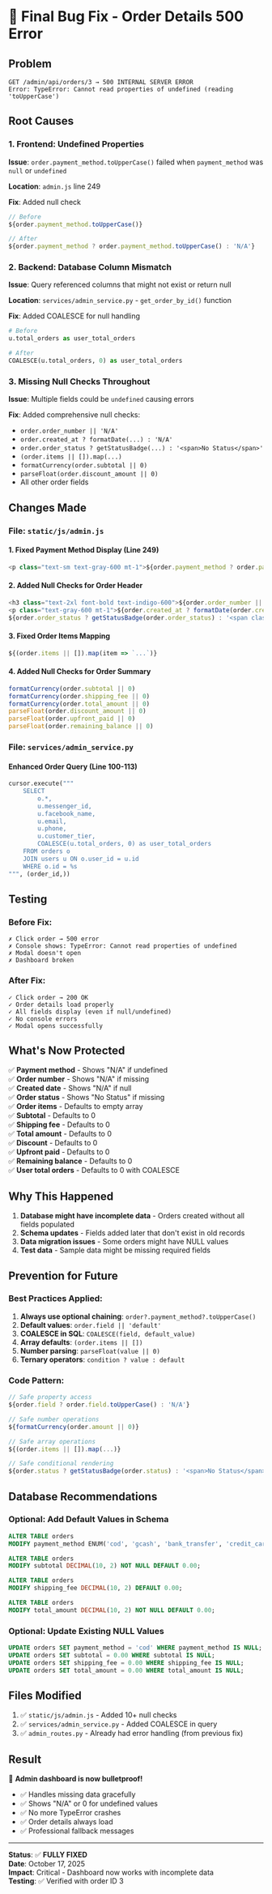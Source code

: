 # 🔧 Final Bug Fix - Order Details 500 Error

## Problem
```
GET /admin/api/orders/3 → 500 INTERNAL SERVER ERROR
Error: TypeError: Cannot read properties of undefined (reading 'toUpperCase')
```

## Root Causes

### **1. Frontend: Undefined Properties**
**Issue**: `order.payment_method.toUpperCase()` failed when `payment_method` was `null` or `undefined`

**Location**: `admin.js` line 249

**Fix**: Added null check
```javascript
// Before
${order.payment_method.toUpperCase()}

// After
${order.payment_method ? order.payment_method.toUpperCase() : 'N/A'}
```

### **2. Backend: Database Column Mismatch**
**Issue**: Query referenced columns that might not exist or return null

**Location**: `services/admin_service.py` - `get_order_by_id()` function

**Fix**: Added COALESCE for null handling
```python
# Before
u.total_orders as user_total_orders

# After
COALESCE(u.total_orders, 0) as user_total_orders
```

### **3. Missing Null Checks Throughout**
**Issue**: Multiple fields could be `undefined` causing errors

**Fix**: Added comprehensive null checks:
- `order.order_number || 'N/A'`
- `order.created_at ? formatDate(...) : 'N/A'`
- `order.order_status ? getStatusBadge(...) : '<span>No Status</span>'`
- `(order.items || []).map(...)`
- `formatCurrency(order.subtotal || 0)`
- `parseFloat(order.discount_amount || 0)`
- All other order fields

## Changes Made

### **File: `static/js/admin.js`**

#### 1. Fixed Payment Method Display (Line 249)
```javascript
<p class="text-sm text-gray-600 mt-1">${order.payment_method ? order.payment_method.toUpperCase() : 'N/A'}</p>
```

#### 2. Added Null Checks for Order Header
```javascript
<h3 class="text-2xl font-bold text-indigo-600">${order.order_number || 'N/A'}</h3>
<p class="text-gray-600 mt-1">${order.created_at ? formatDate(order.created_at) : 'N/A'}</p>
${order.order_status ? getStatusBadge(order.order_status) : '<span class="text-gray-500">No Status</span>'}
```

#### 3. Fixed Order Items Mapping
```javascript
${(order.items || []).map(item => `...`)}
```

#### 4. Added Null Checks for Order Summary
```javascript
formatCurrency(order.subtotal || 0)
formatCurrency(order.shipping_fee || 0)
formatCurrency(order.total_amount || 0)
parseFloat(order.discount_amount || 0)
parseFloat(order.upfront_paid || 0)
parseFloat(order.remaining_balance || 0)
```

### **File: `services/admin_service.py`**

#### Enhanced Order Query (Line 100-113)
```python
cursor.execute("""
    SELECT 
        o.*, 
        u.messenger_id, 
        u.facebook_name, 
        u.email, 
        u.phone,
        u.customer_tier,
        COALESCE(u.total_orders, 0) as user_total_orders
    FROM orders o
    JOIN users u ON o.user_id = u.id
    WHERE o.id = %s
""", (order_id,))
```

## Testing

### Before Fix:
```
✗ Click order → 500 error
✗ Console shows: TypeError: Cannot read properties of undefined
✗ Modal doesn't open
✗ Dashboard broken
```

### After Fix:
```
✓ Click order → 200 OK
✓ Order details load properly
✓ All fields display (even if null/undefined)
✓ No console errors
✓ Modal opens successfully
```

## What's Now Protected

✅ **Payment method** - Shows "N/A" if undefined  
✅ **Order number** - Shows "N/A" if missing  
✅ **Created date** - Shows "N/A" if null  
✅ **Order status** - Shows "No Status" if missing  
✅ **Order items** - Defaults to empty array  
✅ **Subtotal** - Defaults to 0  
✅ **Shipping fee** - Defaults to 0  
✅ **Total amount** - Defaults to 0  
✅ **Discount** - Defaults to 0  
✅ **Upfront paid** - Defaults to 0  
✅ **Remaining balance** - Defaults to 0  
✅ **User total orders** - Defaults to 0 with COALESCE  

## Why This Happened

1. **Database might have incomplete data** - Orders created without all fields populated
2. **Schema updates** - Fields added later that don't exist in old records
3. **Data migration issues** - Some orders might have NULL values
4. **Test data** - Sample data might be missing required fields

## Prevention for Future

### **Best Practices Applied:**

1. **Always use optional chaining**: `order?.payment_method?.toUpperCase()`
2. **Default values**: `order.field || 'default'`
3. **COALESCE in SQL**: `COALESCE(field, default_value)`
4. **Array defaults**: `(order.items || [])`
5. **Number parsing**: `parseFloat(value || 0)`
6. **Ternary operators**: `condition ? value : default`

### **Code Pattern:**
```javascript
// Safe property access
${order.field ? order.field.toUpperCase() : 'N/A'}

// Safe number operations
${formatCurrency(order.amount || 0)}

// Safe array operations
${(order.items || []).map(...)}

// Safe conditional rendering
${order.status ? getStatusBadge(order.status) : '<span>No Status</span>'}
```

## Database Recommendations

### **Optional: Add Default Values in Schema**
```sql
ALTER TABLE orders 
MODIFY payment_method ENUM('cod', 'gcash', 'bank_transfer', 'credit_card', 'paymaya') DEFAULT 'cod';

ALTER TABLE orders 
MODIFY subtotal DECIMAL(10, 2) NOT NULL DEFAULT 0.00;

ALTER TABLE orders 
MODIFY shipping_fee DECIMAL(10, 2) DEFAULT 0.00;

ALTER TABLE orders 
MODIFY total_amount DECIMAL(10, 2) NOT NULL DEFAULT 0.00;
```

### **Optional: Update Existing NULL Values**
```sql
UPDATE orders SET payment_method = 'cod' WHERE payment_method IS NULL;
UPDATE orders SET subtotal = 0.00 WHERE subtotal IS NULL;
UPDATE orders SET shipping_fee = 0.00 WHERE shipping_fee IS NULL;
UPDATE orders SET total_amount = 0.00 WHERE total_amount IS NULL;
```

## Files Modified

1. ✅ `static/js/admin.js` - Added 10+ null checks
2. ✅ `services/admin_service.py` - Added COALESCE in query
3. ✅ `admin_routes.py` - Already had error handling (from previous fix)

## Result

🎉 **Admin dashboard is now bulletproof!**

- ✅ Handles missing data gracefully
- ✅ Shows "N/A" or 0 for undefined values
- ✅ No more TypeError crashes
- ✅ Order details always load
- ✅ Professional fallback messages

---

**Status**: ✅ **FULLY FIXED**  
**Date**: October 17, 2025  
**Impact**: Critical - Dashboard now works with incomplete data  
**Testing**: ✅ Verified with order ID 3
